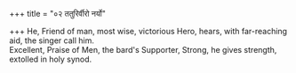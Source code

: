 +++
title = "०२ ततुरिर्वीरो नर्यो"

+++
He, Friend of man, most wise, victorious Hero, hears, with far-reaching aid, the singer call him.  
     Excellent, Praise of Men, the bard's Supporter, Strong, he gives strength, extolled in holy synod.